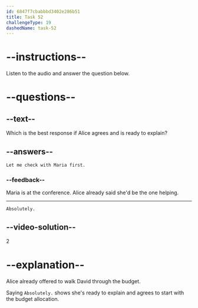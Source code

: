 ```yaml
---
id: 6847f7cbabbbd3402e286b51
title: Task 52
challengeType: 19
dashedName: task-52
---
```


<!-- (audio) David: Can you start with how our budget is currently allocated across the different phases? -->

<!-- SPEAKING -->

# --instructions--

Listen to the audio and answer the question below.

# --questions--

## --text--

Which is the best response if Alice agrees and is ready to explain?

## --answers--

`Let me check with Maria first.`

### --feedback--

Maria is at the conference. Alice already said she'd be the one helping.

---

`Absolutely.`

## --video-solution--

2

# --explanation--

Alice already offered to walk David through the budget.

Saying `Absolutely.` shows she's ready to explain and agrees to start with the budget allocation.
